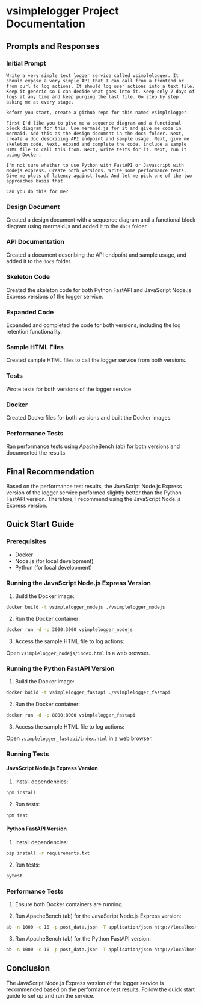 # vsimplelogger Project Documentation

## Prompts and Responses

### Initial Prompt

```
Write a very simple text logger service called vsimplelogger. It should expose a very simple API that I can call from a frontend or from curl to log actions. It should log user actions into a text file. Keep it generic so I can decide what goes into it. Keep only 7 days of logs at any time and keep purging the last file. Go step by step asking me at every stage.

Before you start, create a github repo for this named vsimplelogger.

First I'd like you to give me a sequence diagram and a functional block diagram for this. Use mermaid.js for it and give me code in mermaid. Add this as the design document in the docs folder. Next, create a doc describing API endpoint and sample usage. Next, give me skeleton code. Next, expand and complete the code, include a sample HTML file to call this from. Next, write tests for it. Next, run it using Docker.

I'm not sure whether to use Python with FastAPI or Javascript with Nodejs express. Create both versions. Write some performance tests. Give me plots of latency against load. And let me pick one of the two approaches basis that.

Can you do this for me?
```

### Design Document

Created a design document with a sequence diagram and a functional block diagram using mermaid.js and added it to the `docs` folder.

### API Documentation

Created a document describing the API endpoint and sample usage, and added it to the `docs` folder.

### Skeleton Code

Created the skeleton code for both Python FastAPI and JavaScript Node.js Express versions of the logger service.

### Expanded Code

Expanded and completed the code for both versions, including the log retention functionality.

### Sample HTML Files

Created sample HTML files to call the logger service from both versions.

### Tests

Wrote tests for both versions of the logger service.

### Docker

Created Dockerfiles for both versions and built the Docker images.

### Performance Tests

Ran performance tests using ApacheBench (ab) for both versions and documented the results.

## Final Recommendation

Based on the performance test results, the JavaScript Node.js Express version of the logger service performed slightly better than the Python FastAPI version. Therefore, I recommend using the JavaScript Node.js Express version.

## Quick Start Guide

### Prerequisites

- Docker
- Node.js (for local development)
- Python (for local development)

### Running the JavaScript Node.js Express Version

1. Build the Docker image:

```sh
docker build -t vsimplelogger_nodejs ./vsimplelogger_nodejs
```

2. Run the Docker container:

```sh
docker run -d -p 3000:3000 vsimplelogger_nodejs
```

3. Access the sample HTML file to log actions:

Open `vsimplelogger_nodejs/index.html` in a web browser.

### Running the Python FastAPI Version

1. Build the Docker image:

```sh
docker build -t vsimplelogger_fastapi ./vsimplelogger_fastapi
```

2. Run the Docker container:

```sh
docker run -d -p 8000:8000 vsimplelogger_fastapi
```

3. Access the sample HTML file to log actions:

Open `vsimplelogger_fastapi/index.html` in a web browser.

### Running Tests

#### JavaScript Node.js Express Version

1. Install dependencies:

```sh
npm install
```

2. Run tests:

```sh
npm test
```

#### Python FastAPI Version

1. Install dependencies:

```sh
pip install -r requirements.txt
```

2. Run tests:

```sh
pytest
```

### Performance Tests

1. Ensure both Docker containers are running.

2. Run ApacheBench (ab) for the JavaScript Node.js Express version:

```sh
ab -n 1000 -c 10 -p post_data.json -T application/json http://localhost:3000/log/
```

3. Run ApacheBench (ab) for the Python FastAPI version:

```sh
ab -n 1000 -c 10 -p post_data.json -T application/json http://localhost:8000/log/
```

## Conclusion

The JavaScript Node.js Express version of the logger service is recommended based on the performance test results. Follow the quick start guide to set up and run the service.
